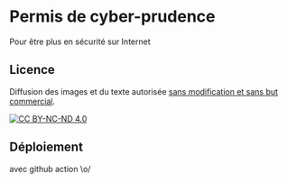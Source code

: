 # Permis de cyber-prudence

Pour être plus en sécurité sur Internet

## Licence

Diffusion des images et du texte autorisée [sans modification et sans but commercial][cc-by-nc-nd].

[![CC BY-NC-ND 4.0][cc-by-nc-nd-image]][cc-by-nc-nd]

[cc-by-nc-nd]: https://creativecommons.org/licenses/by-nc-nd/4.0/legalcode.fr
[cc-by-nc-nd-image]: https://licensebuttons.net/l/by-nc-nd/4.0/88x31.png

## Déploiement

avec github action \o/
